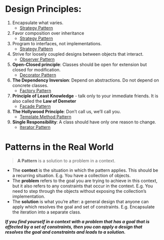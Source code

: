 # Design Principles:
1. Encapsulate what varies.
    - [Strategy Pattern](https://github.com/mvn-daipham2-hn/design_pattern_with_dart/blob/main/strategy_pattern/README.md#design-principles) 
2. Favor composition over inheritance
   - [Strategy Pattern](https://github.com/mvn-daipham2-hn/design_pattern_with_dart/blob/main/strategy_pattern/README.md#design-principles)
3. Program to interfaces, not implementations.
   - [Strategy Pattern](https://github.com/mvn-daipham2-hn/design_pattern_with_dart/blob/main/strategy_pattern/README.md#design-principles)
4. Strive for loosely coupled designs between objects that interact.
   - [Observer Pattern](https://github.com/mvn-daipham2-hn/design_pattern_with_dart/blob/main/observer_pattern/README.md#design-principles)
5. **Open-Closed principle**: Classes should be open for extension but closed for modification.
   - [Decorator Pattern](https://github.com/mvn-daipham2-hn/design_pattern_with_dart/blob/main/decorator_pattern/README.md#design-principles)
6. **The Dependency Inversion**: Depend on abstractions. Do not depend on concrete classes.
    - [Factory Pattern](https://github.com/mvn-daipham2-hn/design_pattern_with_dart/blob/main/factory_pattern/README.md#design-principles)   
7. **Principle of Least Knowledge** - talk only to your immediate friends. It is also called the **Law of Demeter**
    - [Facade Pattern](https://github.com/mvn-daipham2-hn/design_pattern_with_dart/blob/main/adapter_and_facade_patterns/README.md#design-principles)
8. **The Hollywood Principle**: Don’t call us, we’ll call you.
    - [Template Method Pattern](https://github.com/mvn-daipham2-hn/design_pattern_with_dart/blob/main/template_method_pattern/README.md#design-principles)
9. **Single Responsibility**: A class should have only one reason to change.
    - [Iterator Pattern](https://github.com/mvn-daipham2-hn/design_pattern_with_dart/blob/main/iterator_and_composite_patterns/README.md#design-principles)
    
# Patterns in the Real World
> **A Pattern** is a solution to a problem in a context.

- The **context** is the situation in which the pattern applies. This should be a recurring situation. E.g. You have a collection of objects.
- The **problem** refers to the goal you are trying to achieve in this context, but it also refers to any constraints that occur in the context. E.g. You need to step through the objects without exposing the collection’s implementation.
- The **solution** is what you’re after: a general design that anyone can apply which resolves the goal and set of constraints. E.g. Encapsulate the iteration into a separate class.

_**If you find yourself in a context with a problem that has a goal that is affected by a set of constraints, then you can apply
a design that resolves the goal and constraints and leads to a solution.**_




